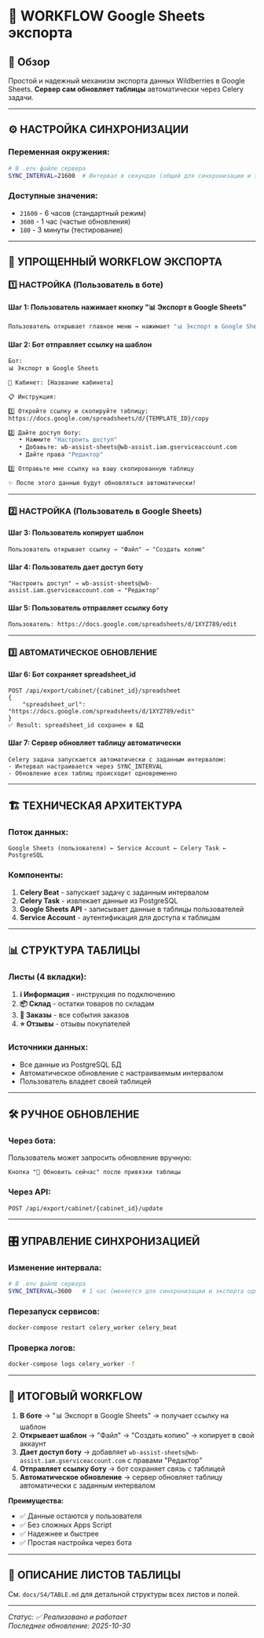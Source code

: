 # 🔄 WORKFLOW Google Sheets экспорта

## 🎯 Обзор

Простой и надежный механизм экспорта данных Wildberries в Google Sheets. **Сервер сам обновляет таблицы** автоматически через Celery задачи.

---

## ⚙️ НАСТРОЙКА СИНХРОНИЗАЦИИ

### Переменная окружения:
```bash
# В .env файле сервера
SYNC_INTERVAL=21600  # Интервал в секундах (общий для синхронизации и экспорта)
```

### Доступные значения:
- `21600` - 6 часов (стандартный режим)
- `3600` - 1 час (частые обновления)
- `180` - 3 минуты (тестирование)

---

## 🔄 УПРОЩЕННЫЙ WORKFLOW ЭКСПОРТА

### 1️⃣ НАСТРОЙКА (Пользователь в боте)

#### Шаг 1: Пользователь нажимает кнопку "📊 Экспорт в Google Sheets"
```bash
Пользователь открывает главное меню → нажимает "📊 Экспорт в Google Sheets"
```

#### Шаг 2: Бот отправляет ссылку на шаблон
```bash
Бот: 
📊 Экспорт в Google Sheets

🏪 Кабинет: [Название кабинета]

📋 Инструкция:

1️⃣ Откройте ссылку и скопируйте таблицу:
https://docs.google.com/spreadsheets/d/{TEMPLATE_ID}/copy

2️⃣ Дайте доступ боту:
   • Нажмите "Настроить доступ"
   • Добавьте: wb-assist-sheets@wb-assist.iam.gserviceaccount.com
   • Дайте права "Редактор"

3️⃣ Отправьте мне ссылку на вашу скопированную таблицу

✨ После этого данные будут обновляться автоматически!
```

---

### 2️⃣ НАСТРОЙКА (Пользователь в Google Sheets)

#### Шаг 3: Пользователь копирует шаблон
```
Пользователь открывает ссылку → "Файл" → "Создать копию"
```

#### Шаг 4: Пользователь дает доступ боту
```
"Настроить доступ" → wb-assist-sheets@wb-assist.iam.gserviceaccount.com → "Редактор"
```

#### Шаг 5: Пользователь отправляет ссылку боту
```bash
Пользователь: https://docs.google.com/spreadsheets/d/1XYZ789/edit
```

---

### 3️⃣ АВТОМАТИЧЕСКОЕ ОБНОВЛЕНИЕ

#### Шаг 6: Бот сохраняет spreadsheet_id
```
POST /api/export/cabinet/{cabinet_id}/spreadsheet
{
    "spreadsheet_url": "https://docs.google.com/spreadsheets/d/1XYZ789/edit"
}
✅ Result: spreadsheet_id сохранен в БД
```

#### Шаг 7: Сервер обновляет таблицу автоматически
```
Celery задача запускается автоматически с заданным интервалом:
- Интервал настраивается через SYNC_INTERVAL
- Обновление всех таблиц происходит одновременно
```

---

## 🏗️ ТЕХНИЧЕСКАЯ АРХИТЕКТУРА

### Поток данных:
```
Google Sheets (пользователя) ← Service Account ← Celery Task ← PostgreSQL
```

### Компоненты:
1. **Celery Beat** - запускает задачу с заданным интервалом
2. **Celery Task** - извлекает данные из PostgreSQL
3. **Google Sheets API** - записывает данные в таблицы пользователей
4. **Service Account** - аутентификация для доступа к таблицам

---

## 📊 СТРУКТУРА ТАБЛИЦЫ

### Листы (4 вкладки):
1. **ℹ️ Информация** - инструкция по подключению
2. **📦 Склад** - остатки товаров по складам
3. **🛒 Заказы** - все события заказов
4. **⭐ Отзывы** - отзывы покупателей

### Источники данных:
- Все данные из PostgreSQL БД
- Автоматическое обновление с настраиваемым интервалом
- Пользователь владеет своей таблицей

---

## 🛠️ РУЧНОЕ ОБНОВЛЕНИЕ

### Через бота:
Пользователь может запросить обновление вручную:
```
Кнопка "🔄 Обновить сейчас" после привязки таблицы
```

### Через API:
```bash
POST /api/export/cabinet/{cabinet_id}/update
```

---

## 🎛️ УПРАВЛЕНИЕ СИНХРОНИЗАЦИЕЙ

### Изменение интервала:
```bash
# В .env файле сервера
SYNC_INTERVAL=3600   # 1 час (меняется для синхронизации и экспорта одновременно)
```

### Перезапуск сервисов:
```bash
docker-compose restart celery_worker celery_beat
```

### Проверка логов:
```bash
docker-compose logs celery_worker -f
```

---

## 🎯 ИТОГОВЫЙ WORKFLOW

1. **В боте** → "📊 Экспорт в Google Sheets" → получает ссылку на шаблон
2. **Открывает шаблон** → "Файл" → "Создать копию" → копирует в свой аккаунт
3. **Дает доступ боту** → добавляет `wb-assist-sheets@wb-assist.iam.gserviceaccount.com` с правами "Редактор"
4. **Отправляет ссылку боту** → бот сохраняет связь с таблицей
5. **Автоматическое обновление** → сервер обновляет таблицу автоматически с заданным интервалом

**Преимущества:**
- ✅ Данные остаются у пользователя
- ✅ Без сложных Apps Script
- ✅ Надежнее и быстрее
- ✅ Простая настройка через бота

---

## 📝 ОПИСАНИЕ ЛИСТОВ ТАБЛИЦЫ

См. `docs/S4/TABLE.md` для детальной структуры всех листов и полей.

---

*Статус: ✅ Реализовано и работает*  
*Последнее обновление: 2025-10-30*
